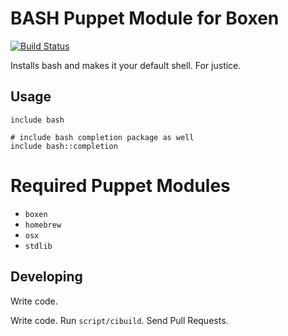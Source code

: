 # BASH Puppet Module for Boxen

[![Build Status](https://travis-ci.org/boxen/puppet-bash.png)](https://travis-ci.org/boxen/puppet-bash)

Installs bash and makes it your default shell. For justice.

## Usage

```puppet
include bash

# include bash completion package as well
include bash::completion
```

# Required Puppet Modules

* `boxen`
* `homebrew`
* `osx`
* `stdlib`

## Developing

Write code.

Write code. Run `script/cibuild`. Send Pull Requests.

